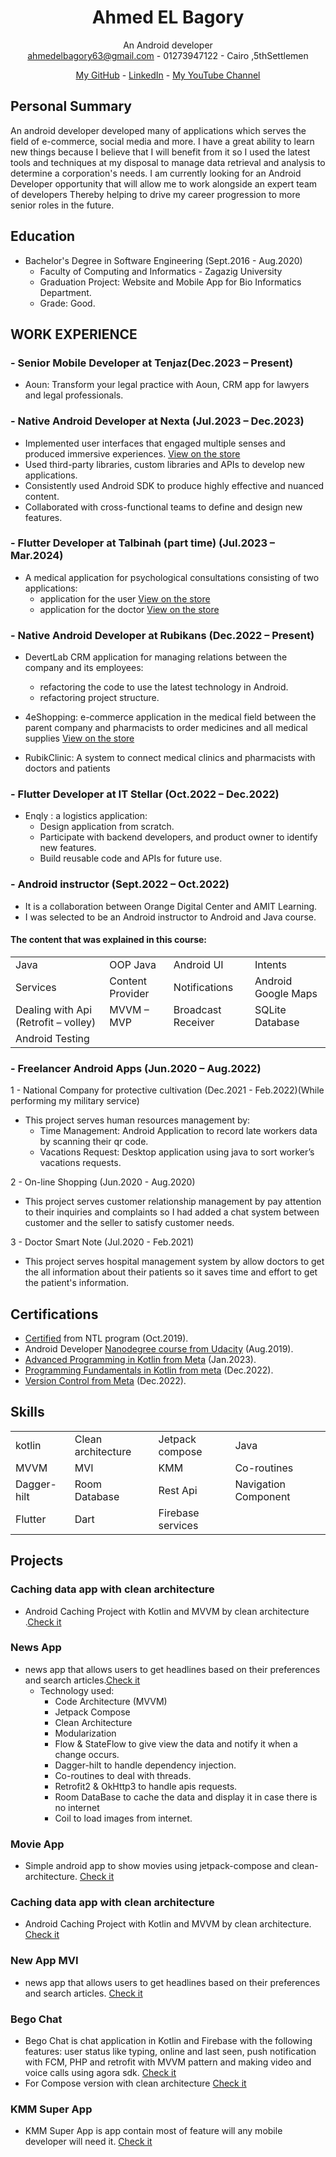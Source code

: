 <h1 align="center">Ahmed EL Bagory </h1>

<div
<h1 align="center">An Android developer</h1></br>
<a href = "mailto: ahmedelbagory63@gmail.com">ahmedelbagory63@gmail.com</a> -  01273947122 - Cairo ,5thSettlemen

[My GitHub](https://github.com/ahmedelbagory332) -
[LinkedIn](https://www.linkedin.com/in/ahmedelbagory288) -
[My YouTube Channel](https://www.youtube.com/channel/UCke6v-C2COEeenMqgngpQJA)


</div>



## Personal Summary
An android developer developed many of applications which serves the field of e-commerce, social media
and more. I have a great ability to learn new things because I believe that I will benefit from it so I used the
latest tools and techniques at my disposal to manage data retrieval and analysis to determine a corporation's
needs. I am currently looking for an Android Developer opportunity that will allow me to work alongside an
expert team of developers Thereby helping to drive my career progression to more senior roles in the future.

## Education

- Bachelor's Degree in Software Engineering (Sept.2016 - Aug.2020)
   - Faculty of Computing and Informatics - Zagazig University
   - Graduation Project: Website and Mobile App for Bio Informatics Department.
   - Grade: Good.

## WORK EXPERIENCE

### - Senior Mobile Developer at Tenjaz(Dec.2023 – Present)
 - Aoun: Transform your legal practice with Aoun, CRM app for lawyers and legal professionals.
### - Native Android Developer at Nexta (Jul.2023 – Dec.2023)
 - Implemented user interfaces that engaged multiple senses and produced immersive experiences. [View on the store](https://play.google.com/store/apps/details?id=com.nexta.nexta)
 - Used third-party libraries, custom libraries and APIs to develop new applications.
 - Consistently used Android SDK to produce highly effective and nuanced content.
 - Collaborated with cross-functional teams to define and design new features.

### - Flutter Developer at Talbinah (part time) (Jul.2023 – Mar.2024)
  - A medical application for psychological consultations consisting of two applications: 
       - application for the user [View on the store](https://play.google.com/store/apps/details?id=com.talbinah.talbinah) 
       - application for the doctor [View on the store](https://play.google.com/store/apps/details?id=com.talbinah.doctor) 
   
### - Native Android Developer at Rubikans (Dec.2022 – Present)
- DevertLab CRM application for managing relations between the company and its employees:
   - refactoring the code to use the latest technology in Android.
   - refactoring project structure.
   
- 4eShopping: e-commerce application in the medical field between the parent company and
pharmacists to order medicines and all medical supplies [View on the store](https://play.google.com/store/apps/details?id=rubikans.eShopping)

- RubikClinic: A system to connect medical clinics and pharmacists with doctors and patients

### - Flutter Developer at IT Stellar (Oct.2022 – Dec.2022) 
- Enqly : a logistics application:
   - Design application from scratch.
   - Participate with backend developers, and product owner to identify new features.
   - Build reusable code and APIs for future use.
### - Android instructor (Sept.2022 – Oct.2022)
 - It is a collaboration between Orange Digital Center and AMIT Learning.
 - I was selected to be an Android instructor to Android and Java course. 
 #### The content that was explained in this course:
 <table>
  <tr>
    <td>Java</td>
    <td>OOP Java</td>
    <td>Android UI</td>
    <td>Intents</td>
  </tr>
   <tr>
    <td>Services</td>
    <td>Content Provider</td>
    <td>Notifications</td>
    <td>Android Google Maps</td>
  </tr>
   <tr>
    <td>Dealing with Api (Retrofit – volley)</td>
    <td>MVVM – MVP</td>
    <td>Broadcast Receiver</td>
     <td>SQLite Database</td>
  </tr>
   <tr>
    <td>Android Testing</td>
  </tr>
 </table>

 
### - Freelancer Android Apps (Jun.2020 – Aug.2022)
1 - National Company for protective cultivation (Dec.2021 - Feb.2022)(While performing my military service)
- This project serves human resources management by:
  - Time Management: Android Application to record late workers data by scanning their qr code.
  - Vacations Request: Desktop application using java to sort worker’s vacations requests.

2 - On-line Shopping (Jun.2020 - Aug.2020)
- This project serves customer relationship management by pay attention to their inquiries and complaints so I had
added a chat system between customer and the seller to satisfy customer needs.

3 - Doctor Smart Note (Jul.2020 - Feb.2021)
- This project serves hospital management system
by allow doctors to get the all information about their patients so it saves time and effort to get the patient's information.

## Certifications

- [Certified](https://github.com/ahmedelbagory332/NTL-Certification/blob/main/NTL-Certification.jpg) from NTL program (Oct.2019).
- Android Developer [Nanodegree course from Udacity](https://graduation.udacity.com/confirm/ND2DDMQP) (Aug.2019).
- [Advanced Programming in Kotlin from Meta](https://www.coursera.org/account/accomplishments/verify/VPEJM5W7TW3F) (Jan.2023).
- [Programming Fundamentals in Kotlin from meta](https://www.coursera.org/account/accomplishments/verify/8MR7DCCRBQ95) (Dec.2022).
- [Version Control from Meta](https://www.coursera.org/account/accomplishments/verify/T9J4397J8RLL) (Dec.2022).


## Skills

<table>
  <tr>
    <td>kotlin</td>
    <td>Clean architecture</td>
    <td>Jetpack compose</td>
    <td>Java</td>
  </tr>
   <tr>
    <td>MVVM</td>
    <td>MVI</td>
    <td>KMM</td>
    <td>Co-routines</td>
  </tr>
   <tr>
    <td>Dagger-hilt</td>
    <td>Room Database</td>
    <td>Rest Api</td>
    <td>Navigation Component</td>
  </tr>
   <tr>
   <td>Flutter</td>
    <td>Dart</td>
    <td>Firebase services</td>
  </tr>
 </table>


## Projects

### Caching data app with clean architecture
- Android Caching Project with Kotlin and MVVM by clean architecture .[Check it](https://github.com/ahmedelbagory332/Caching_Data_With_Clean_Architecture)

### News App
- news app that allows users to get headlines based on their preferences and search articles.[Check it](https://github.com/ahmedelbagory332/News-App)
     - Technology used: 
         - Code Architecture (MVVM) 
         - Jetpack Compose 
         - Clean Architecture 
         - Modularization 
         - Flow & StateFlow to give view the data and notify it when a change occurs. 
         - Dagger-hilt to handle dependency injection. 
         - Co-routines to deal with threads. 
         - Retrofit2 & OkHttp3 to handle apis requests. 
         - Room DataBase to cache the data and display it in case there is no internet 
         - Coil to load images from internet. 

### Movie App
- Simple android app to show movies using jetpack-compose and clean-architecture. [Check it](https://github.com/ahmedelbagory332/movie_app)

### Caching data app with clean architecture
- Android Caching Project with Kotlin and MVVM by clean architecture. [Check it](https://github.com/ahmedelbagory332/Caching_Data_With_Clean_Architecture)

### New App MVI
- news app that allows users to get headlines based on their preferences and search articles. [Check it](https://github.com/ahmedelbagory332/News-App-MVI)

###  Bego Chat
- Bego Chat is chat application in Kotlin and Firebase with the following features: user status like typing,
 online and last seen, push notification with FCM, PHP and retrofit with
MVVM pattern and making video and voice calls using agora sdk. [Check it](https://github.com/ahmedelbagory332/Bego_Chat)
- For Compose version with clean architecture  [Check it](https://github.com/ahmedelbagory332/Compose-ChatApp)

### KMM Super App
- KMM Super App is app contain most of feature will any mobile developer will need it. [Check it](https://github.com/ahmedelbagory332/Kmm_Super_App)
